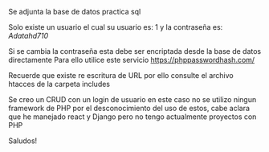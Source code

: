 Se adjunta la base de datos practica sql

Solo existe un usuario el cual su usuario es: 1 y la contraseña es: *Adatahd710*

Si se cambia la contraseña esta debe ser encriptada desde la base de datos directamente
Para ello utilice este servicio https://phppasswordhash.com/

Recuerde que existe re escritura de URL por ello consulte el archivo htacces de la carpeta includes

Se creo un CRUD con un login de usuario en este caso no se utilizo ningun framework de PHP por el desconocimiento del uso de estos, cabe aclara que he manejado react y Django pero no tengo actualmente proyectos con PHP

Saludos!

